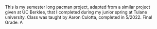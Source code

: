 This is my semester long pacman project, adapted from a similar project given at UC Berklee, that I completed during my junior spring at Tulane university. 
Class was taught by Aaron Culotta, completed in 5/2022. Final Grade: A
